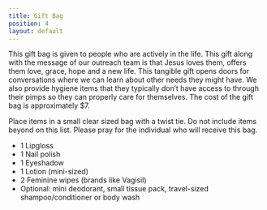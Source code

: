 ```yaml
---
title: Gift Bag
position: 4
layout: default
---
```


This gift bag is given to people who are actively in the life. This gift along with the message of our outreach team is that Jesus loves them, offers them love, grace, hope and a new life. This tangible gift opens doors for conversations where we can learn about other needs they might have. We also provide hygiene items that they typically donʼt have access to through their pimps so they can properly care for themselves. The cost of the gift bag is approximately $7.

Place items in a small clear sized bag with a twist tie. Do not include items beyond on this list. Please pray for the individual who will receive this bag.
* 1 Lipgloss
* 1 Nail polish
* 1 Eyeshadow
* 1 Lotion (mini-sized)
* 2 Feminine wipes (brands like Vagisil)
* Optional: mini deodorant, small tissue pack, travel-sized shampoo/conditioner or body wash
